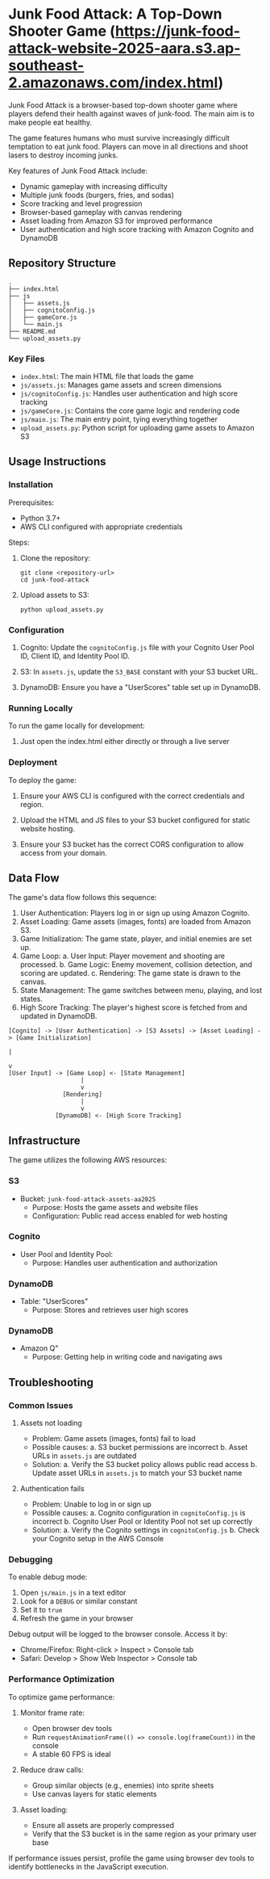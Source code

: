 # Junk Food Attack: A Top-Down Shooter Game (https://junk-food-attack-website-2025-aara.s3.ap-southeast-2.amazonaws.com/index.html)

Junk Food Attack is a browser-based top-down shooter game where players defend their health against waves of junk-food. The main aim is to make people eat healthy.

The game features humans who must survive increasingly difficult temptation to eat junk food. Players can move in all directions and shoot lasers to destroy incoming junks.

Key features of Junk Food Attack include:

- Dynamic gameplay with increasing difficulty
- Multiple junk foods (burgers, fries, and sodas)
- Score tracking and level progression
- Browser-based gameplay with canvas rendering
- Asset loading from Amazon S3 for improved performance
- User authentication and high score tracking with Amazon Cognito and DynamoDB

## Repository Structure

```
.
├── index.html
├── js
│   ├── assets.js
│   ├── cognitoConfig.js
│   ├── gameCore.js
│   └── main.js
├── README.md
└── upload_assets.py
```

### Key Files

- `index.html`: The main HTML file that loads the game
- `js/assets.js`: Manages game assets and screen dimensions
- `js/cognitoConfig.js`: Handles user authentication and high score tracking
- `js/gameCore.js`: Contains the core game logic and rendering code
- `js/main.js`: The main entry point, tying everything together
- `upload_assets.py`: Python script for uploading game assets to Amazon S3

## Usage Instructions

### Installation

Prerequisites:

- Python 3.7+
- AWS CLI configured with appropriate credentials

Steps:

1. Clone the repository:

   ```
   git clone <repository-url>
   cd junk-food-attack
   ```

2. Upload assets to S3:
   ```
   python upload_assets.py
   ```

### Configuration

1. Cognito: Update the `cognitoConfig.js` file with your Cognito User Pool ID, Client ID, and Identity Pool ID.

2. S3: In `assets.js`, update the `S3_BASE` constant with your S3 bucket URL.

3. DynamoDB: Ensure you have a "UserScores" table set up in DynamoDB.

### Running Locally

To run the game locally for development:

1. Just open the index.html either directly or through a live server

### Deployment

To deploy the game:

1. Ensure your AWS CLI is configured with the correct credentials and region.

2. Upload the HTML and JS files to your S3 bucket configured for static website hosting.

3. Ensure your S3 bucket has the correct CORS configuration to allow access from your domain.

## Data Flow

The game's data flow follows this sequence:

1. User Authentication: Players log in or sign up using Amazon Cognito.
2. Asset Loading: Game assets (images, fonts) are loaded from Amazon S3.
3. Game Initialization: The game state, player, and initial enemies are set up.
4. Game Loop:
   a. User Input: Player movement and shooting are processed.
   b. Game Logic: Enemy movement, collision detection, and scoring are updated.
   c. Rendering: The game state is drawn to the canvas.
5. State Management: The game switches between menu, playing, and lost states.
6. High Score Tracking: The player's highest score is fetched from and updated in DynamoDB.

```
[Cognito] -> [User Authentication] -> [S3 Assets] -> [Asset Loading] -> [Game Initialization]
                                                                              |
                                                                              v
[User Input] -> [Game Loop] <- [State Management]
                    |
                    v
               [Rendering]
                    |
                    v
             [DynamoDB] <- [High Score Tracking]
```

## Infrastructure

The game utilizes the following AWS resources:

### S3

- Bucket: `junk-food-attack-assets-aa2025`
  - Purpose: Hosts the game assets and website files
  - Configuration: Public read access enabled for web hosting

### Cognito

- User Pool and Identity Pool:
  - Purpose: Handles user authentication and authorization

### DynamoDB

- Table: "UserScores"
  - Purpose: Stores and retrieves user high scores

### DynamoDB

- Amazon Q"
  - Purpose: Getting help in writing code and navigating aws

## Troubleshooting

### Common Issues

1. Assets not loading

   - Problem: Game assets (images, fonts) fail to load
   - Possible causes:
     a. S3 bucket permissions are incorrect
     b. Asset URLs in `assets.js` are outdated
   - Solution:
     a. Verify the S3 bucket policy allows public read access
     b. Update asset URLs in `assets.js` to match your S3 bucket name

2. Authentication fails
   - Problem: Unable to log in or sign up
   - Possible causes:
     a. Cognito configuration in `cognitoConfig.js` is incorrect
     b. Cognito User Pool or Identity Pool not set up correctly
   - Solution:
     a. Verify the Cognito settings in `cognitoConfig.js`
     b. Check your Cognito setup in the AWS Console

### Debugging

To enable debug mode:

1. Open `js/main.js` in a text editor
2. Look for a `DEBUG` or similar constant
3. Set it to `true`
4. Refresh the game in your browser

Debug output will be logged to the browser console. Access it by:

- Chrome/Firefox: Right-click > Inspect > Console tab
- Safari: Develop > Show Web Inspector > Console tab

### Performance Optimization

To optimize game performance:

1. Monitor frame rate:

   - Open browser dev tools
   - Run `requestAnimationFrame(() => console.log(frameCount))` in the console
   - A stable 60 FPS is ideal

2. Reduce draw calls:

   - Group similar objects (e.g., enemies) into sprite sheets
   - Use canvas layers for static elements

3. Asset loading:
   - Ensure all assets are properly compressed
   - Verify that the S3 bucket is in the same region as your primary user base

If performance issues persist, profile the game using browser dev tools to identify bottlenecks in the JavaScript execution.
